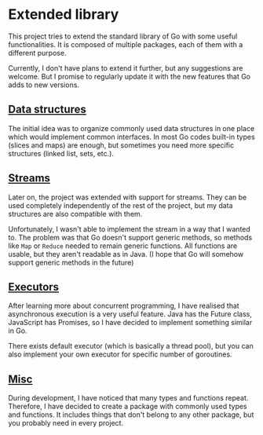 # Extended library

This project tries to extend the standard library of Go with some useful functionalities.
It is composed of multiple packages, each of them with a different purpose.

Currently, I don't have plans to extend it further, but any suggestions are welcome.
But I promise to regularly update it with the new features that Go adds to new versions.

## [Data structures](datastructures/README.md)
The initial idea was to organize commonly used data structures in one place which would
implement common interfaces.
In most Go codes built-in types (slices and maps) are enough, 
but sometimes you need more specific structures (linked list, sets, etc.).

## [Streams](streams/README.md)
Later on, the project was extended with support for streams. 
They can be used completely independently of the rest of the project, but my data 
structures are also compatible with them.

Unfortunately, I wasn't able to implement the stream in a way that I wanted to.
The problem was that Go doesn't support generic methods, so methods like `Map` 
or `Reduce` needed to remain generic functions.
All functions are usable, but they aren't readable as in Java.
(I hope that Go will somehow support generic methods in the future)

## [Executors](executors/README.md)
After learning more about concurrent programming, I have realised that asynchronous
execution is a very useful feature. Java has the Future class, JavaScript has Promises,
so I have decided to implement something similar in Go.

There exists default executor (which is basically a thread pool), but you can also
implement your own executor for specific number of goroutines.

## [Misc](misc/README.md)
During development, I have noticed that many types and functions repeat. 
Therefore, I have decided to create a package with commonly used types and functions.
It includes things that don't belong to any other package, but you probably 
need in every project.

